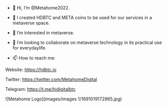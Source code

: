 - 👋 Hi, I’m @Metahome2022.
  
- 👀 I created HDBTC and META coins to be used for our services in a metaverse space.
  
- 🌱 I’m interested in metaverse.
  
- 💞️ I’m looking to collaborate on metaverse technology in its practical use for everydaylife.
  
- 📫 How to reach me:
  
Website: https://hdbtc.io

Twitter: https://twitter.com/MetahomeDigital

Telegram: https://t.me/hidigitalbtc

![Metahome Logo](images/images 1/1691019172965.jpg)

<!---
Metahome2022/Metahome2022 is a ✨ special ✨ repository because its `README.md` (this file) appears on your GitHub profile.
You can click the Preview link to take a look at your changes.
--->
